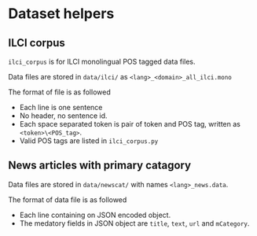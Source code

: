 # Dataset helpers

## ILCI corpus
`ilci_corpus` is for ILCI monolingual POS tagged data files.

Data files are stored in `data/ilci/` as `<lang>_<domain>_all_ilci.mono`

The format of file is as followed

- Each line is one sentence
- No header, no sentence id.
- Each space separated token is pair of token and POS tag, written as `<token>\<POS_tag>`.
- Valid POS tags are listed in `ilci_corpus.py`

## News articles with primary catagory

Data files are stored in `data/newscat/` with names `<lang>_news.data`.

The format of data file is as followed

- Each line containing on JSON encoded object.
- The medatory fields in JSON object are `title`, `text`, `url` and `mCategory`.
